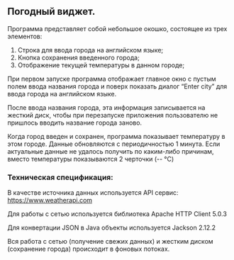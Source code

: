 ## Погодный виджет.

Программа представляет собой небольшое окошко, состоящее из трех элементов:
1. Строка для ввода города на английском языке;
2. Кнопка сохранения введенного города;
3. Отображение текущей температуры в данном городе;

При первом запуске программа отображает главное окно с пустым полем
ввода названия города и поверх показать диалог
“Enter city” для ввода города на английском языке.

После ввода названия города, эта информация записывается на жесткий диск,
чтобы при перезапуске приложения пользователю не пришлось
вводить название города заново.

Когда город введен и сохранен, программа показывает температуру в этом
городе. Данные обновляются с периодичностью 1 минута.
Если актуальные данные не удалось получить по каким-либо причинам,
вместо температуры показываются 2 черточки (-- °C)

### Техническая спецификация:

В качестве источника данных используется API сервис:
https://www.weatherapi.com

Для работы с сетью используется библиотека Apache HTTP Client 5.0.3

Для конвертации JSON в Java объекты используется Jackson 2.12.2

Вся работа с сетью (получение свежих данных) и жестким диском
(сохранение города) происходит в фоновых потоках.